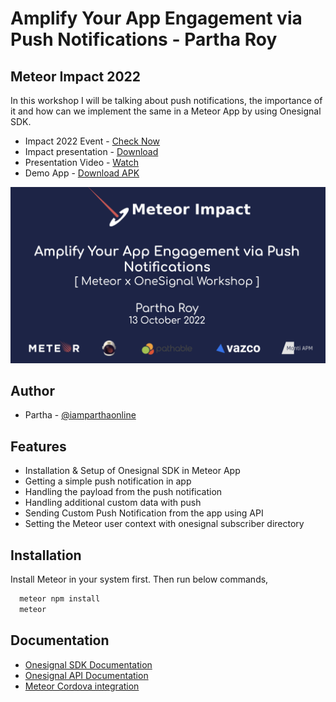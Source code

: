 # Amplify Your App Engagement via Push Notifications - Partha Roy

## Meteor Impact 2022

In this workshop I will be talking about push notifications, the importance of it and how can we implement the same in a Meteor App by using Onesignal SDK.

- Impact 2022 Event - [Check Now](https://impact.meteor.com/meetings/virtual/tQwvFrhKZZ7ucKJAS)
- Impact presentation - [Download](https://docs.google.com/presentation/d/1QGhRLUQMpVazT1mFeDm6lszG2aKsVvhl/edit?usp=sharing&ouid=104552500012939044703&rtpof=true&sd=true)
- Presentation Video - [Watch](https://drive.google.com/file/d/1rJlnBH552BEoTCB_Ri5jREstiKDN4HsM/view?usp=sharing)
- Demo App - [Download APK](https://github.com/iamparthaonline/meteor-onesignal-integration-for-push-notifications/raw/master/universal.apk)

![Workshop Poster](https://github.com/iamparthaonline/meteor-onesignal-integration-for-push-notifications/raw/master/Amplify%20Your%20App%20Engagement%20via%20Push%20Notifications%20-%20Meteor%20Impact%202022%20-%20Partha%20Roy.png)

## Author

- Partha - [@iamparthaonline](https://github.com/iamparthaonline)

## Features

- Installation & Setup of Onesignal SDK in Meteor App
- Getting a simple push notification in app
- Handling the payload from the push notification
- Handling additional custom data with push
- Sending Custom Push Notification from the app using API
- Setting the Meteor user context with onesignal subscriber directory

## Installation

Install Meteor in your system first. Then run below commands,

```bash
  meteor npm install
  meteor
```

## Documentation

- [Onesignal SDK Documentation](https://github.com/OneSignal/OneSignal-Cordova-SDK)
- [Onesignal API Documentation](https://documentation.onesignal.com/reference/create-notification)
- [Meteor Cordova integration](https://guide.meteor.com/cordova.html#introduction)
